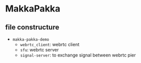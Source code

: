 # MakkaPakka



## file constructure

- `makka-pakka-demo`
	- `webrtc_client`: webrtc client
	- `sfu`: webrtc server
	- `signal-server`: to exchange signal between webrtc pier
